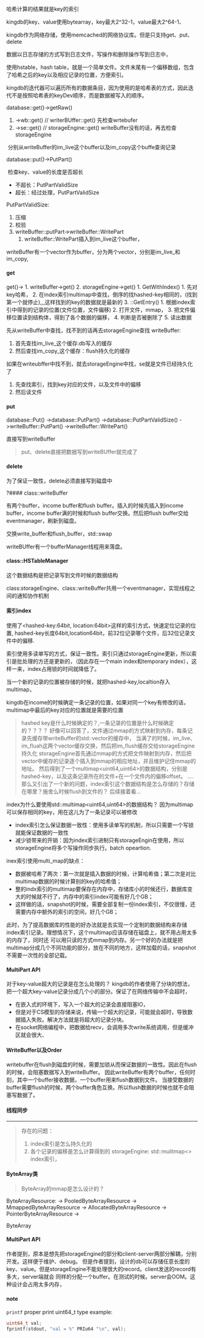哈希计算的结果就是key的索引



kingdb的key、value使用bytearray，key最大2^32-1，value最大2^64-1、


kingdb作为网络存储，使用memcached的网络协议库。但是只支持get、put、delete


数据以日志存储的方式写到日志文件，写操作和删除操作写到日志中，

使用hstable，hash table，就是一个简单文件。文件末尾有一个偏移数组，包含了哈希之后的key以及相应记录的位置，方便索引。


kingdb的迭代器可以遍历所有的数据条目，因为使用的是哈希表的方式，因此迭代不是按照哈希表的keyDev顺序，而是数据被写入的顺序。



database::get()->getRaw()

1. ->wb::get()   // writerBUffer::get()  先检查wrtebufer
2. ->se::get()   // storageEngine::get() writeBuffer没有的话，再去检查storageEngine



​	分别从writeBuffer的im_live这个buffer以及im_copy这个buffe查询记录





database::put()->PutPart()

​	检查key、value的长度是否超长

- 不超长：PutPartValidSize
- 超长：经过处理，PutPartValidSize



PutPartValidSize:

1. 压缩
2. 校验
3. writeBuffer::putPart->writeBuffer::WritePart
   1. writeBuffer::WritePart插入到im_live这个buffer，

writeBuffer有一个vector作为buffer，分为两个vector，分别是im_live_和im_copy,



#### get


get()->
    1. writeBuffer->get()
    2. storageEngine->get()
       1. GetWithIndex()
          1. 先对key哈希，
          2. 在index索引multimap中查找，倒序的找hashed-key相同的，(找到第一个就停止),,,这样找到的key的数据就是最新的
          3. ::GetEntry()
             1. 根据index索引中得到的记录的位置(文件位置，文件偏移)
             2. 打开文件，mmap，
             3. 把文件偏移位置读到结构体，得到了各个数据的偏移，
             4. 判断是否被删除了
             5. 读出数据






先从writeBuffer中查找，找不到的话再去storageEngine查找
writeBuffer:
1. 首先查找im_live_这个缓存:db写入的缓存
2. 然后查找im_copy_这个缓存：flush持久化的缓存

如果在writeubffer中找不到，就去storageEngine中找，se就是文件已经持久化了
1. 先查找索引，找到key对应的文件，以及文件中的偏移
2. 然后读文件

#### put

database::Put()
   ->database::PutPart()
      ->database::PutPartValidSize()
         ->writeBuffer::PutPart()
            ->writeBuffer::WritePart()
               


直接写到writeBuffer

> put、delete直接把数据写到writeBUffer就完成了

#### delete

为了保证一致性，delete必须直接写到磁盘中



?#### class::writeBuffer

有两个buffer，income buffer和flush buffer。插入的时候先插入到income buffer，income buffer满的时候和flush buffer交换。然后把flush buffer交给eventmanager，刷新到磁盘。



交换write_buffer和flush_buffer，std::swap



writeBUffer有一个bufferManager线程用来落盘。


#### class::HSTableManager

这个数据结构是把记录写到文件时候的数据结构




class:storageEngine、class::writeBuffer共用一个eventmanager，实现线程之间的通知协作机制



#### 索引index
使用了<hashed-key:64bit, location:64bit>这样的索引方式，快速定位记录的位置,
hashed-key长度64bit,location64bit，前32位记录哪个文件，后32位记录文件中的偏移.


索引使用多读单写的方式，保证一致性。索引只通过storageEngine更新，所以索引是批处理的方还是更新的，（因此存在一个main index和temporary index），这样一来，index占用锁的时间就降低了。

当一个新的记录的位置被存储的时候，就把hashed-key,localtion存入multimap，

kingdb在income的时候确定一条记录的位置，如果对同一个key有修改的话，multimap中最后的key对应的位置就是需要的位置



> hashed key是什么时候确定的？,一条记录的位置是什么时候确定的？？？？
> 好像可以回答了，文件通过mmap的方式映射到内存，每条记录先缓存带writeBuffer的std::vector的缓存中，
> 当满了的时候，im_live、im_fluah这两个vector缓存交换，然后把im_flush缓存交给storageEngine持久化
> storageEngine首先通过mmap的方式把文件映射到内存，然后把vector中缓存的记录逐个插入到mmap的相应地址，并且维护记住mmap的地址。
> 然后得到了一个multimap<uint64,uint64>的数据结构，分别是hashed-key，以及这条记录所在的文件+在一个文件内的偏移offset。
> ....
> 那么又引出了一个新的问题，index索引这个数据结构是怎么存储的？存储在哪里？施舍么时候flush到文件的？
> 后续接着看...

index为什么要使用std::multimap<uint64,uint64>的数据结构？
因为multimap可以保存相同的key，用在这儿为了一条记录可以被修改

- index索引怎么保证数据一致性：使用多读单写的机制，所以只需要一个写锁就能保证数据的一致性
- 减少锁带来的开销：因为index索引进制只有storageEngin在使用，所以storageEngine将多个写操作同步执行。batch opeartion.

inex索引使用multi_map的缺点：
- 数据被哈希了两次：第一次就是插入数据的时候，计算哈希值；第二次是对比multimap数据的时候计算别的key的哈希值；
- 整的indx索引的multimap要保存在内存中，存储库小的时候还行，数据库变大的时候就不行了，内存中的索引index可能有好几个GB；
- 这样做的话，snapshot的时候，需要全部复制一份index索引，不仅很慢，还需要内存中额外的索引的空间，好几个GB；

此时，为了提高数据库的性能的好办法就是去实现一个定制的数据结构来存储index索引记录。理想情况下，这个multimap应该存储在磁盘上，就不用占用太多的内存了，同时还
可以用只读的方式mmap到内存。另一个好的办法就是把multimap分成几个不同功能的部分，放在不同的地方，这样加载的话，snapshot不需要一次性的全部记载。



#### MultiPart API
对于key-value超大的记录是在怎么处理的？
kingdb的作者使用了分块的想法，把一个超大key-value记录分成几个小的部分。保证了在网络传输中不会超时，
- 在嵌入式的环境下，写入一个超大的记录会直接阻塞IO，
- 但是对于CS模型的存储来说，传输一个超大的记录，可能就会超时，导致数据插入失败。解决方法就是将超大的记录分块。
- 在socket网络编程中，把数据给recv，会调用多次write系统调用，但是缓冲区就会很大、


#### WriteBuffer以及Order

writebuffer在flush到磁盘的时候，需要加锁从而保证数据的一致性。因此在flush的时候，会阻塞数据写入到writeBuffer。
因此writeBuffer有两个buffer，任何时刻，其中一个buffer接收数据，一个buffer用来flush数据到文件。
当接受数据的buffer需要flush的时候，两个buffer角色互换。所以flush数据的时候也就不会阻塞写数据了。  


#### 线程同步


----------


> 存在的问题：
> 1. index索引是怎么持久化的
> 2. 各个记录的偏移是怎么计算得到的    storageEngine: std::mulitmap<> index索引，



#### ByteArray类
> ByteArray的mmap是怎么设计的？


ByteArrayResource:
   -> PooledByteArrayResource
   -> MmappedByteArrayResource
   -> AllocatedByteArrayResource
   -> PointerByteArrayResource
   -> 



ByteArray



#### MultiPart API 

作者提到，原本是想先把storageEngine的部分和client-server两部分解耦，分别开发。这样便于维护、debug。
但是作者提到，设计的db可以存储任意长度的key、value。但是storageEngine不能处理很大的record。client发送的record有多大，server端就会
同样的分配一个buffer。在测试的时候。server会OOM。这种设计会占用太多内存，



#### note

`printf` proper print uint64_t type example:
```cpp
uint64_t val;
fprintf(stdout, "val = %" PRIu64 "\n", val);
```